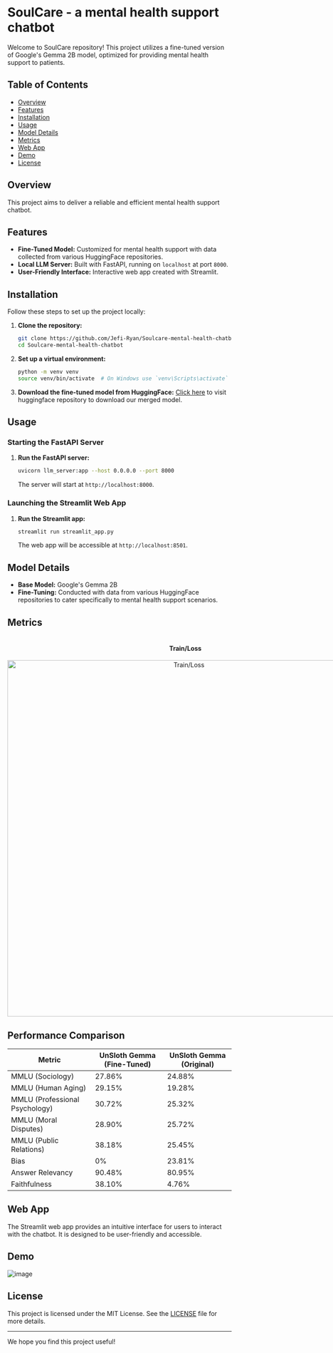 # SoulCare - a mental health support chatbot

Welcome to SoulCare repository! This project utilizes a fine-tuned version of Google's Gemma 2B model, optimized for providing mental health support to patients.

## Table of Contents

- [Overview](#overview)
- [Features](#features)
- [Installation](#installation)
- [Usage](#usage)
- [Model Details](#model-details)
- [Metrics](#metrics)
- [Web App](#web-app)
- [Demo](#demo)
- [License](#license)

## Overview

This project aims to deliver a reliable and efficient mental health support chatbot.

## Features

- **Fine-Tuned Model:** Customized for mental health support with data collected from various HuggingFace repositories.
- **Local LLM Server:** Built with FastAPI, running on `localhost` at port `8000`.
- **User-Friendly Interface:** Interactive web app created with Streamlit.

## Installation

Follow these steps to set up the project locally:

1. **Clone the repository:**
    ```bash
    git clone https://github.com/Jefi-Ryan/Soulcare-mental-health-chatbot
    cd Soulcare-mental-health-chatbot
    ```

2. **Set up a virtual environment:**
    ```bash
    python -m venv venv
    source venv/bin/activate  # On Windows use `venv\Scripts\activate`
    ```

3. **Download the fine-tuned model from HuggingFace:**
   [Click here](https://huggingface.co/JefiRyan/Gemma-2B-Unsloth-mental-health-merged) to visit huggingface repository to download our merged model.

## Usage

### Starting the FastAPI Server

1. **Run the FastAPI server:**
    ```bash
    uvicorn llm_server:app --host 0.0.0.0 --port 8000
    ```

    The server will start at `http://localhost:8000`.

### Launching the Streamlit Web App

1. **Run the Streamlit app:**
    ```bash
    streamlit run streamlit_app.py
    ```

    The web app will be accessible at `http://localhost:8501`.

## Model Details

- **Base Model:** Google's Gemma 2B
- **Fine-Tuning:** Conducted with data from various HuggingFace repositories to cater specifically to mental health support scenarios.

## Metrics
<div style="display: flex; flex-direction: row; justify-content: space-around;">
  <div style="flex: 1; text-align: center;">
    <h4>Train/Loss</h4>
    <img src="https://github.com/user-attachments/assets/bf5944c8-421b-43cb-9aa0-6ed4c155158c" alt="Train/Loss" width="800"/>
  </div>
  <div style="flex: 1; text-align: center;">
    <h4>Train/Grad Norm</h4>
    <img src="https://github.com/user-attachments/assets/2780d190-08dc-40c9-8a34-a2d99888491c" alt="Train/Grad Norm" width="800"/>
  </div>
</div>

## Performance Comparison
| Metric                           | UnSloth Gemma (Fine-Tuned) | UnSloth Gemma (Original) |
|---------------------------------|-----------------------------|--------------------------|
| MMLU (Sociology)                | 27.86%                      | 24.88%                   |
| MMLU (Human Aging)              | 29.15%                      | 19.28%                   |
| MMLU (Professional Psychology)  | 30.72%                      | 25.32%                   |
| MMLU (Moral Disputes)           | 28.90%                      | 25.72%                   |
| MMLU (Public Relations)         | 38.18%                      | 25.45%                   |
| Bias                            | 0%                          | 23.81%                   |
| Answer Relevancy                | 90.48%                      | 80.95%                   |
| Faithfulness                    | 38.10%                      | 4.76%                    |



## Web App

The Streamlit web app provides an intuitive interface for users to interact with the chatbot. It is designed to be user-friendly and accessible.

## Demo

![image](https://github.com/user-attachments/assets/c2e7cbc5-60e3-4038-aa7a-d10ba607ea44)



## License

This project is licensed under the MIT License. See the [LICENSE](LICENSE) file for more details.

---

We hope you find this project useful!
